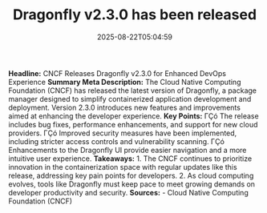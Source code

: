 ﻿---
title: "Dragonfly v2.3.0 has been released"
date: "2025-08-22T05:04:59"
category: "Markets"
summary: ""
slug: "dragonfly v230 has been released"
source_urls:
  - "https://www.cncf.io/blog/2025/08/15/dragonfly-v2-3-0-has-been-released/"
seo:
  title: "Dragonfly v2.3.0 has been released | Hash n Hedge"
  description: ""
  keywords: ["news", "markets", "brief"]
---
**Headline:**  CNCF Releases Dragonfly v2.3.0 for Enhanced DevOps Experience  **Summary Meta Description:** The Cloud Native Computing Foundation (CNCF) has released the latest version of Dragonfly, a package manager designed to simplify containerized application development and deployment. Version 2.3.0 introduces new features and improvements aimed at enhancing the developer experience.  **Key Points:**  ΓÇó The release includes bug fixes, performance enhancements, and support for new cloud providers. ΓÇó Improved security measures have been implemented, including stricter access controls and vulnerability scanning. ΓÇó Enhancements to the Dragonfly UI provide easier navigation and a more intuitive user experience.  **Takeaways:**  1.  The CNCF continues to prioritize innovation in the containerization space with regular updates like this release, addressing key pain points for developers. 2.  As cloud computing evolves, tools like Dragonfly must keep pace to meet growing demands on developer productivity and security.  **Sources:**  - Cloud Native Computing Foundation (CNCF) 
